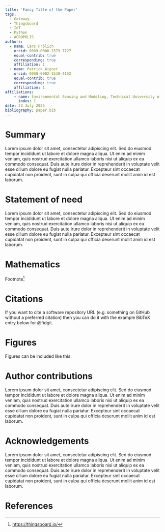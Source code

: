 ```yaml
---
title: 'Fancy Title of the Paper'
tags:
  - Gateway
  - Thingsboard
  - IoT
  - Python
  - ACROPOLIS
authors:
  - name: Lars Frölich
    orcid: 0009-0000-1579-7727
    equal-contrib: true
    corresponding: true
    affiliation: 1
  - name: Patrick Aigner
    orcid: 0000-0002-1530-415X
    equal-contrib: true
    corresponding: true
    affiliation: 1
affiliations:
    - name: Environmental Sensing and Modeling, Technical University of Munich (TUM), Munich, Germany
      index: 1
date: 23 July 2025
bibliography: paper.bib
---
```


# Summary


Lorem ipsum dolor sit amet, consectetur adipiscing elit. Sed do eiusmod tempor incididunt ut labore et dolore magna aliqua. Ut enim ad minim veniam, quis nostrud exercitation ullamco laboris nisi ut aliquip ex ea commodo consequat. Duis aute irure dolor in reprehenderit in voluptate velit esse cillum dolore eu fugiat nulla pariatur. Excepteur sint occaecat cupidatat non proident, sunt in culpa qui officia deserunt mollit anim id est laborum.

# Statement of need


Lorem ipsum dolor sit amet, consectetur adipiscing elit. Sed do eiusmod tempor incididunt ut labore et dolore magna aliqua. Ut enim ad minim veniam, quis nostrud exercitation ullamco laboris nisi ut aliquip ex ea commodo consequat. Duis aute irure dolor in reprehenderit in voluptate velit esse cillum dolore eu fugiat nulla pariatur. Excepteur sint occaecat cupidatat non proident, sunt in culpa qui officia deserunt mollit anim id est laborum.

# Mathematics

Footnote[^1]


# Citations

If you want to cite a software repository URL (e.g. something on GitHub without a preferred
citation) then you can do it with the example BibTeX entry below for @fidgit.


# Figures

Figures can be included like this:


# Author contributions


Lorem ipsum dolor sit amet, consectetur adipiscing elit. Sed do eiusmod tempor incididunt ut labore et dolore magna aliqua. Ut enim ad minim veniam, quis nostrud exercitation ullamco laboris nisi ut aliquip ex ea commodo consequat. Duis aute irure dolor in reprehenderit in voluptate velit esse cillum dolore eu fugiat nulla pariatur. Excepteur sint occaecat cupidatat non proident, sunt in culpa qui officia deserunt mollit anim id est laborum.

# Acknowledgements

Lorem ipsum dolor sit amet, consectetur adipiscing elit. Sed do eiusmod tempor incididunt ut labore et dolore magna aliqua. Ut enim ad minim veniam, quis nostrud exercitation ullamco laboris nisi ut aliquip ex ea commodo consequat. Duis aute irure dolor in reprehenderit in voluptate velit esse cillum dolore eu fugiat nulla pariatur. Excepteur sint occaecat cupidatat non proident, sunt in culpa qui officia deserunt mollit anim id est laborum.

# References

[^1]: https://thingsboard.io/